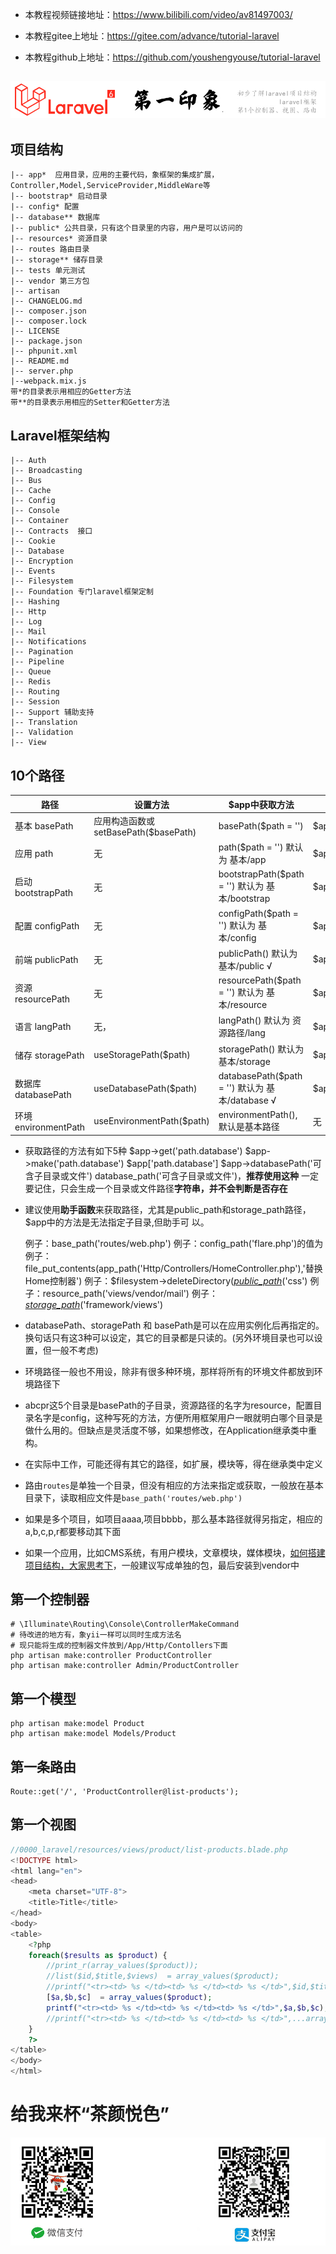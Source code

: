 - 本教程视频链接地址：https://www.bilibili.com/video/av81497003/

- 本教程gitee上地址：https://gitee.com/advance/tutorial-laravel

- 本教程github上地址：https://github.com/youshengyouse/tutorial-laravel

  

##  ![laravel_002_a](./imgs_tutorials/laravel_002_a.jpg)



##  项目结构

```
|-- app*  应用目录，应用的主要代码，象框架的集成扩展，Controller,Model,ServiceProvider,MiddleWare等
|-- bootstrap* 启动目录
|-- config* 配置
|-- database** 数据库
|-- public* 公共目录，只有这个目录里的内容，用户是可以访问的
|-- resources* 资源目录
|-- routes 路由目录
|-- storage** 储存目录
|-- tests 单元测试
|-- vendor 第三方包
|-- artisan
|-- CHANGELOG.md
|-- composer.json
|-- composer.lock
|-- LICENSE
|-- package.json
|-- phpunit.xml
|-- README.md
|-- server.php
|--webpack.mix.js
带*的目录表示用相应的Getter方法
带**的目录表示用相应的Setter和Getter方法
```

## Laravel框架结构

```
|-- Auth
|-- Broadcasting
|-- Bus
|-- Cache
|-- Config
|-- Console
|-- Container
|-- Contracts  接口
|-- Cookie
|-- Database
|-- Encryption
|-- Events
|-- Filesystem
|-- Foundation 专门laravel框架定制
|-- Hashing
|-- Http
|-- Log
|-- Mail
|-- Notifications
|-- Pagination
|-- Pipeline
|-- Queue
|-- Redis
|-- Routing
|-- Session
|-- Support 辅助支持
|-- Translation
|-- Validation
|-- View

```




## 10个路径
| 路径                 | 设置方法                              | $app中获取方法                                  | 容器中获取方法         | 助手方法                       |
| -------------------- | ------------------------------------- | ----------------------------------------------- | ---------------------- | ------------------------------ |
| 基本 basePath        | 应用构造函数或 setBasePath($basePath) | basePath($path = '')                            | $app['path.base']      | base_path                      |
| 应用 path            | 无                                    | path($path = '')  默认为 基本/app               | $app['path']           | app_path                       |
| 启动 bootstrapPath   | 无                                    | bootstrapPath($path = '') 默认为 基本/bootstrap | $app['path.bootstrap'] |                                |
| 配置 configPath      | 无                                    | configPath($path = '') 默认为 基本/config       | $app['path.config']    | config_path                    |
| 前端 publicPath      | 无                                    | publicPath() 默认为 基本/public √               | $app['path.public']    | public_path(‘子目录’)这里不同  |
| 资源 resourcePath    | 无                                    | resourcePath($path = '') 默认为 基本/resource   | $app['path.resource']  | resource_path                  |
| 语言 langPath        | 无，                                  | langPath() 默认为 资源路径/lang                 | $app['path.lang']      |                                |
| 储存 storagePath     | useStoragePath($path)                 | storagePath() 默认为 基本/storage               | $app['path.storage']   | storage_path('子目录')这里不同 |
| 数据库 databasePath  | useDatabasePath($path)                | databasePath($path = '') 默认为 基本/database √ | $app['path.database']  | database_path                  |
| 环境 environmentPath | useEnvironmentPath($path)             | environmentPath(),默认是基本路径                | 无                     |                                |

- 获取路径的方法有如下5种
   $app->get('path.database')
   $app->make('path.database')
   $app['path.database']
   $app->databasePath('可含子目录或文件')
   database_path('可含子目录或文件')，**推荐使用这种**
   一定要记住，只会生成一个目录或文件路径**字符串，并不会判断是否存在**
   
- 建议使用**助手函数**来获取路径，尤其是public_path和storage_path路径，$app中的方法是无法指定子目录,但助手可 以。

  例子：base_path('routes/web.php')
  例子：config_path('flare.php')的值为 
  例子：file_put_contents(app_path('Http/Controllers/HomeController.php'),'替换Home控制器')
  例子：$filesystem->deleteDirectory(<u>*public_path*</u>('css')
  例子：resource_path('views/vendor/mail')
  例子：*<u>storage_path</u>*('framework/views')
  
- databasePath、storagePath 和 basePath是可以在应用实例化后再指定的。换句话只有这3种可以设定，其它的目录都是只读的。(另外环境目录也可以设置，但一般不考虑)

- 环境路径一般也不用设，除非有很多种环境，那样将所有的环境文件都放到环境路径下

- abcpr这5个目录是basePath的子目录，资源路径的名字为resource，配置目录名字是config，这种写死的方法，方便所用框架用户一眼就明白哪个目录是做什么用的。但缺点是灵活度不够，如果想修改，在Application继承类中重构。

- 在实际中工作，可能还得有其它的路径，如扩展，模块等，得在继承类中定义

- 路由`routes`是单独一个目录，但没有相应的方法来指定或获取，一般放在基本目录下，读取相应文件是`base_path('routes/web.php')`

- 如果是多个项目，如项目aaaa,项目bbbb，那么基本路径就得另指定，相应的a,b,c,p,r都要移动其下面

- 如果一个应用，比如CMS系统，有用户模块，文章模块，媒体模块，<u>如何搭建项目结构，大家思考下</u>，一般建议写成单独的包，最后安装到vendor中

## 第一个控制器

```
# \Illuminate\Routing\Console\ControllerMakeCommand
# 待改进的地方有，象yii一样可以同时生成方法名
# 现只能将生成的控制器文件放到/App/Http/Contollers下面
php artisan make:controller ProductController
php artisan make:controller Admin/ProductController
```

## 第一个模型

```
php artisan make:model Product
php artisan make:model Models/Product
```
## 第一条路由
```
Route::get('/', 'ProductController@list-products');
```
## 第一个视图

```php
//0000_laravel/resources/views/product/list-products.blade.php
<!DOCTYPE html>
<html lang="en">
<head>
    <meta charset="UTF-8">
    <title>Title</title>
</head>
<body>
<table>
    <?php
    foreach($results as $product) {
        //print_r(array_values($product));
        //list($id,$title,$views)  = array_values($product);
        //printf("<tr><td> %s </td><td> %s </td><td> %s </td>",$id,$title,$views);
        [$a,$b,$c]  = array_values($product);
        printf("<tr><td> %s </td><td> %s </td><td> %s </td>",$a,$b,$c);
        //printf("<tr><td> %s </td><td> %s </td><td> %s </td>",...array_values($product));
    }
    ?>
</table>
</body>
</html>
```



# 给我来杯“茶颜悦色”

![pay](./imgs_tutorials/pay.jpg)